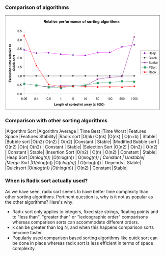 ### Comparison of algorithms
<img src="images/comparison.png"/>

### Comparison with other sorting algorithms

|Algorithm Sort 	|Algorithm Average |	Time Best |Time	Worst |Features	Space |Features	Stability|
|Radix sort 	|O(nk) 	O(nk) 	|O(nk) |	O(n+b) |	Stable|
|Bubble sort 	|O(n2) 	O(n2) |	O(n2) 	|Constant |	Stable|
|Modified Bubble sort |	O(n2) 	|O(n) 	O(n2) |	Constant |	Stable|
|Selection Sort 	|O(n2) |	O(n2) |	O(n2) |	Constant |	Stable|
|Insertion Sort 	|O(n2) |	O(n) |	O(n2) |	Constant |	Stable|
|Heap Sort 	|O(n*log(n)) 	|O(n*log(n)) |	O(n*log(n)) |	Constant |	Unstable|
|Merge Sort 	|O(n*log(n)) 	|O(n*log(n)) |	O(n*log(n)) |	Depends |	Stable|
|Quicksort 	|O(n*log(n)) 	|O(n*log(n)) |	O(n2) |	Constant 	|Stable|

### When is Radix sort actually used?

As we have seen, radix sort seems to have better time complexity than other sorting algorithms. Pertinent question is, why is it not as popular as the other algorithms? Here's why:

   - Radix sort only applies to integers, fixed size strings, floating points and to "less than", "greater than" or "lexicographic order" comparisons whereas comparison sorts can accommodate different orders.
   - k can be greater than log N, and when this happens comparison sorts become faster.
   - Popularly used comparison based sorting algorithms like quick sort can be done in place whereas radix sort is less efficient in terms of space complexity.



